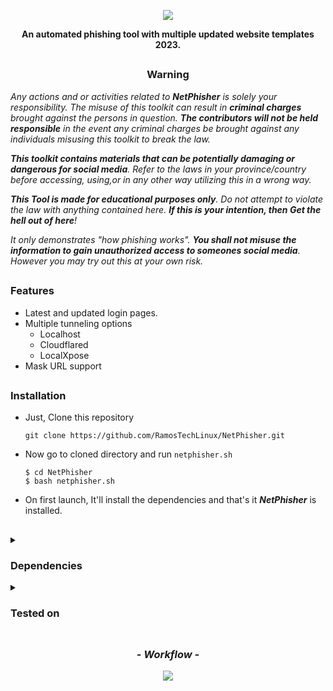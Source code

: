 <!-- NetPhisher -->

<p align="center">
  <img src="https://media.discordapp.net/attachments/1211385670002675754/1213656726524399736/Picsart_23-12-16_23-17-24-762.jpg?ex=65f644e8&is=65e3cfe8&hm=379517c65401241f315cf7a0d8ee5849900efafd9d64d6b41098c20909356df7&=&format=webp&width=1440&height=756">
</p>

<p align="center"><b>An automated phishing tool with multiple updated website templates 2023.</b></p>

##

<h3><p align="center">Warning</p></h3>

<i>Any actions and or activities related to <b>NetPhisher</b> is solely your responsibility. The misuse of this toolkit can result in <b>criminal charges</b> brought against the persons in question. <b>The contributors will not be held responsible</b> in the event any criminal charges be brought against any individuals misusing this toolkit to break the law.

<b>This toolkit contains materials that can be potentially damaging or dangerous for social media</b>. Refer to the laws in your province/country before accessing, using,or in any other way utilizing this in a wrong way.

<b>This Tool is made for educational purposes only</b>. Do not attempt to violate the law with anything contained here. <b>If this is your intention, then Get the hell out of here</b>!

It only demonstrates "how phishing works". <b>You shall not misuse the information to gain unauthorized access to someones social media</b>. However you may try out this at your own risk.</i>

##

### Features

- Latest and updated login pages.
- Multiple tunneling options
  - Localhost
  - Cloudflared
  - LocalXpose
- Mask URL support 

##

### Installation

- Just, Clone this repository 
  ```
  git clone https://github.com/RamosTechLinux/NetPhisher.git
  ```

- Now go to cloned directory and run `netphisher.sh` 
  ```
  $ cd NetPhisher
  $ bash netphisher.sh
  ```

- On first launch, It'll install the dependencies and that's it ***NetPhisher*** is installed.

##

<details>
  <summary><h3>Dependencies</h3></summary>

<b>NetPhisher</b> requires following programs to run properly - 
- `git`
- `curl`
- `php`

> All the dependencies will be installed automatically when you run **NetPhisher** for the first time.
</details>

<details>
  <summary><h3>Tested on</h3></summary>
  
- **Kali Linux**
- **Ubuntu**
- **Debian**
- **Arch**
- **Manjaro**
- **Fedora**
- **Termux**
</details>

##

<h3 align="center"><i> - Workflow - </i></h3>
<p align="center">
<img src="https://media.discordapp.net/attachments/1211385670002675754/1213656726851813386/lv_0_20231217004203.gif?ex=65f644e8&is=65e3cfe8&hm=75a5a2c05dc6c85c4f23b4539bf1e6ee8d0dedfd47dd2040af48ce36effdec96&=&width=1122&height=777"/>
</p>

<!-- // -->
